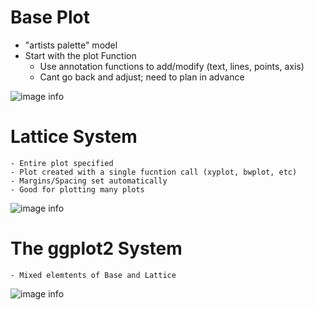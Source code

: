 # Base Plot
  - "artists palette" model
  - Start with the plot Function
	- Use annotation functions to add/modify (text, lines, points, axis)
	- Cant go back and adjust; need to plan in advance


![image info](https://github.com/WelfareCheck/Data-Science-Foundations-using-R-Specialization/blob/master/Exploratory%20Data%20Analysis/Week%201/Lesson%202:%20Plotting/Base%20Plot.JPG?raw=true)

# Lattice System
	- Entire plot specified
	- Plot created with a single fucntion call (xyplot, bwplot, etc)
	- Margins/Spacing set automatically
	- Good for plotting many plots

![image info](https://github.com/WelfareCheck/Data-Science-Foundations-using-R-Specialization/blob/master/Exploratory%20Data%20Analysis/Week%201/Lesson%202:%20Plotting/Lattice%20Plot.JPG?raw=true)

# The ggplot2 System
	- Mixed elemtents of Base and Lattice
	

![image info](https://github.com/WelfareCheck/Data-Science-Foundations-using-R-Specialization/blob/master/Exploratory%20Data%20Analysis/Week%201/Lesson%202:%20Plotting/ggplot2.JPG?raw=true)
